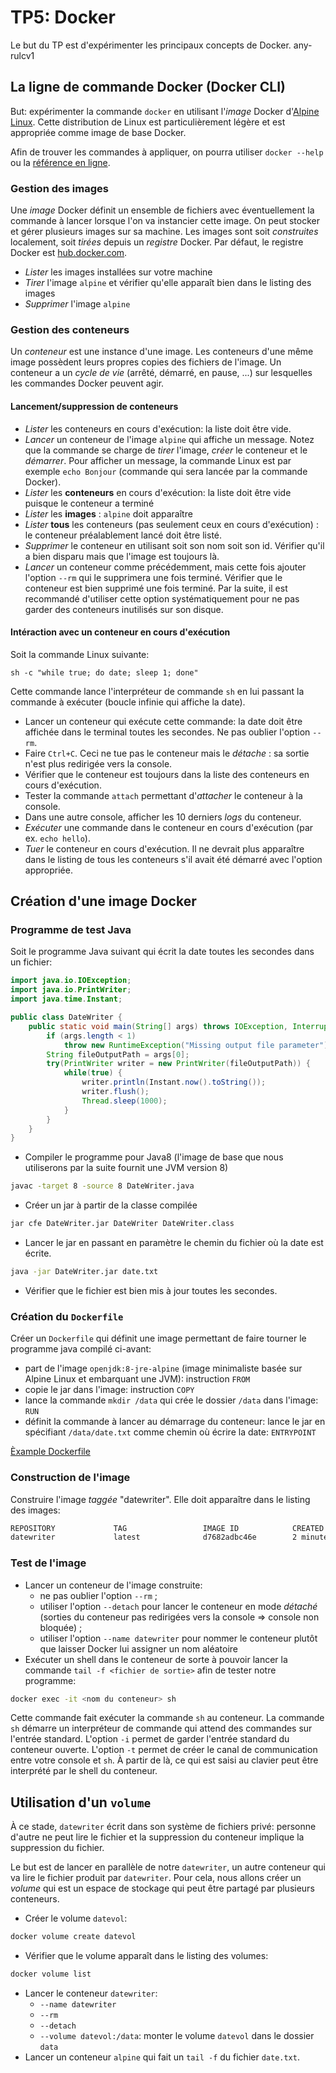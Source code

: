 # TP5: Docker

Le but du TP est d'expérimenter les principaux concepts de Docker.
any-rulcv1
## La ligne de commande Docker (Docker CLI)

But: expérimenter la commande `docker` en utilisant l'_image_ Docker d'[Alpine Linux](https://alpinelinux.org/). Cette distribution de Linux est particulièrement légère et est appropriée comme image de base Docker.

Afin de trouver les commandes à appliquer, on pourra utiliser `docker --help` ou la [référence en ligne](https://docs.docker.com/engine/reference/commandline/docker/).

### Gestion des images

Une _image_ Docker définit un ensemble de fichiers avec éventuellement la commande à lancer lorsque l'on va instancier cette image. On peut stocker et gérer plusieurs images sur sa machine. Les images sont soit _construites_ localement, soit _tirées_ depuis un _registre_ Docker. Par défaut, le registre Docker est [hub.docker.com](https://hub.docker.com).

- _Lister_ les images installées sur votre machine
- _Tirer_ l'image `alpine` et vérifier qu'elle apparaît bien dans le listing des images
- _Supprimer_ l'image `alpine`

### Gestion des conteneurs

Un _conteneur_ est une instance d'une image. Les conteneurs d'une même image possèdent leurs propres copies des fichiers de l'image. Un conteneur a un _cycle de vie_ (arrêté, démarré, en pause, ...) sur lesquelles les commandes Docker peuvent agir.

#### Lancement/suppression de conteneurs

- _Lister_ les conteneurs en cours d'exécution: la liste doit être vide.
- _Lancer_ un conteneur de l'image `alpine` qui affiche un message. Notez que la commande se charge de _tirer_ l'image, _créer_ le conteneur et le _démarrer_. Pour afficher un message, la commande Linux est par exemple `echo Bonjour` (commande qui sera lancée par la commande Docker).
- _Lister_ les __conteneurs__ en cours d'exécution: la liste doit être vide puisque le conteneur a terminé
- _Lister_ les __images__ : `alpine` doit apparaître
- _Lister_ __tous__ les conteneurs (pas seulement ceux en cours d'exécution) : le conteneur préalablement lancé doit être listé.
- _Supprimer_ le conteneur en utilisant soit son nom soit son id. Vérifier qu'il a bien disparu mais que l'image est toujours là.
- _Lancer_ un conteneur comme précédemment, mais cette fois ajouter l'option `--rm` qui le supprimera une fois terminé. Vérifier que le conteneur est bien supprimé une fois terminé. Par la suite, il est recommandé d'utiliser cette option systématiquement pour ne pas garder des conteneurs inutilisés sur son disque.

#### Intéraction avec un conteneur en cours d'exécution

Soit la commande Linux suivante:

	sh -c "while true; do date; sleep 1; done"

Cette commande lance l'interpréteur de commande `sh` en lui passant la commande à exécuter (boucle infinie qui affiche la date).

- Lancer un conteneur qui exécute cette commande: la date doit être affichée dans le terminal toutes les secondes. Ne pas oublier l'option `--rm`.
- Faire `Ctrl+C`. Ceci ne tue pas le conteneur mais le _détache_ : sa sortie n'est plus redirigée vers la console.
- Vérifier que le conteneur est toujours dans la liste des conteneurs en cours d'exécution.
- Tester la commande `attach` permettant d'_attacher_ le conteneur à la console.
- Dans une autre console, afficher les 10 derniers _logs_ du conteneur.
- _Exécuter_ une commande dans le conteneur en cours d'exécution (par ex. `echo hello`).
- _Tuer_ le conteneur en cours d'exécution. Il ne devrait plus apparaître dans le listing de tous les conteneurs s'il avait été démarré avec l'option appropriée.

## Création d'une image Docker

### Programme de test Java

Soit le programme Java suivant qui écrit la date toutes les secondes dans un fichier:
```java
import java.io.IOException;
import java.io.PrintWriter;
import java.time.Instant;

public class DateWriter {
	public static void main(String[] args) throws IOException, InterruptedException {
		if (args.length < 1)
			throw new RuntimeException("Missing output file parameter");
		String fileOutputPath = args[0];
		try(PrintWriter writer = new PrintWriter(fileOutputPath)) {
			while(true) {
				writer.println(Instant.now().toString());
				writer.flush();
				Thread.sleep(1000);
			}
		}
	}
}
```

- Compiler le programme pour Java8 (l'image de base que nous utiliserons par la suite fournit une JVM version 8)
```sh
javac -target 8 -source 8 DateWriter.java
```
- Créer un jar à partir de la classe compilée
```sh
jar cfe DateWriter.jar DateWriter DateWriter.class
```
- Lancer le jar en passant en paramètre le chemin du fichier où la date est écrite.
```sh
java -jar DateWriter.jar date.txt
```
- Vérifier que le fichier est bien mis à jour toutes les secondes.

### Création du `Dockerfile`

Créer un `Dockerfile` qui définit une image permettant de faire tourner le programme java compilé ci-avant:
- part de l'image `openjdk:8-jre-alpine` (image minimaliste basée sur Alpine Linux et embarquant une JVM): instruction `FROM`
- copie le jar dans l'image: instruction `COPY`
- lance la commande `mkdir /data` qui crée le dossier `/data` dans l'image: `RUN`
- définit la commande à lancer au démarrage du conteneur: lance le jar en spécifiant `/data/date.txt` comme chemin où écrire la date: `ENTRYPOINT`

[Èxample Dockerfile](https://docs.docker.com/get-started/part2/#sample-dockerfile)

### Construction de l'image

Construire l'image _taggée_ "datewriter". Elle doit apparaître dans le listing des images:
```txt
REPOSITORY             TAG                 IMAGE ID            CREATED             SIZE
datewriter             latest              d7682adbc46e        2 minutes ago       84.9MB
```

### Test de l'image

- Lancer un conteneur de l'image construite:
  - ne pas oublier l'option `--rm` ;
  - utiliser l'option `--detach` pour lancer le conteneur en mode _détaché_ (sorties du conteneur pas redirigées vers la console ⇒ console non bloquée) ;
  - utiliser l'option `--name datewriter` pour nommer le conteneur plutôt que laisser Docker lui assigner un nom aléatoire
- Exécuter un shell dans le conteneur de sorte à pouvoir lancer la commande `tail -f <fichier de sortie>` afin de tester notre programme:
```sh
docker exec -it <nom du conteneur> sh
```
Cette commande fait exécuter la commande `sh` au conteneur. La commande `sh` démarre un interpréteur de commande qui attend des commandes sur l'entrée standard. L'option `-i` permet de garder l'entrée standard du conteneur ouverte. L'option `-t` permet de créer le canal de communication entre votre console et `sh`. À partir de là, ce qui est saisi au clavier peut être interprété par le shell du conteneur.

## Utilisation d'un `volume`

À ce stade, `datewriter` écrit dans son système de fichiers privé: personne d'autre ne peut lire le fichier et la suppression du conteneur implique la suppression du fichier.

Le but est de lancer en parallèle de notre `datewriter`, un autre conteneur qui va lire le fichier produit par `datewriter`. Pour cela, nous allons créer un _volume_ qui est un espace de stockage qui peut être partagé par plusieurs conteneurs.

- Créer le volume `datevol`:
```sh
docker volume create datevol
```
- Vérifier que le volume apparaît dans le listing des volumes:
```sh
docker volume list
```
- Lancer le conteneur `datewriter`:
  - `--name datewriter`
  - `--rm`
  - `--detach`
  - `--volume datevol:/data`: monter le volume `datevol` dans le dossier `data`
- Lancer un conteneur `alpine` qui fait un `tail -f` du fichier `date.txt`.

